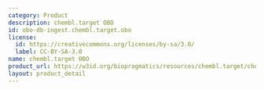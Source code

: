 ```yaml
---
category: Product
description: chembl.target OBO
id: obo-db-ingest.chembl.target.obo
license:
  id: https://creativecommons.org/licenses/by-sa/3.0/
  label: CC-BY-SA-3.0
name: chembl.target OBO
product_url: https://w3id.org/biopragmatics/resources/chembl.target/chembl.target.obo
layout: product_detail
---
```

